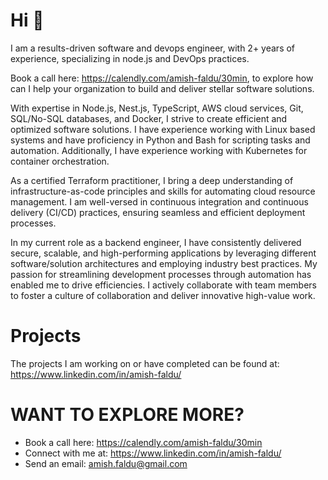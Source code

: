 # Hi 👋

I am a results-driven software and devops engineer, with 2+ years of experience, specializing in node.js and DevOps practices.

Book a call here: https://calendly.com/amish-faldu/30min, to explore how can I help your organization to build and deliver stellar software solutions.

With expertise in Node.js, Nest.js, TypeScript, AWS cloud services, Git, SQL/No-SQL databases, and Docker, I strive to create efficient and optimized software solutions. I have experience working with Linux based systems and have proficiency in Python and Bash for scripting tasks and automation. Additionally, I have experience working with Kubernetes for container orchestration.

As a certified Terraform practitioner, I bring a deep understanding of infrastructure-as-code principles and skills for automating cloud resource management. I am well-versed in continuous integration and continuous delivery (CI/CD) practices, ensuring seamless and efficient deployment processes.

In my current role as a backend engineer, I have consistently delivered secure, scalable, and high-performing applications by leveraging different software/solution architectures and employing industry best practices. My passion for streamlining development processes through automation has enabled me to drive efficiencies. I actively collaborate with team members to foster a culture of collaboration and deliver innovative high-value work.

# Projects

The projects I am working on or have completed can be found at: https://www.linkedin.com/in/amish-faldu/

# WANT TO EXPLORE MORE?
  - Book a call here: https://calendly.com/amish-faldu/30min
  - Connect with me at: https://www.linkedin.com/in/amish-faldu/
  - Send an email: amish.faldu@gmail.com

<!---
AmishFaldu/AmishFaldu is a ✨ special ✨ repository because its `README.md` (this file) appears on your GitHub profile.
You can click the Preview link to take a look at your changes.
--->
